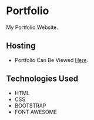 # Portfolio

My Portfolio Website.


## Hosting

* Portfolio Can Be Viewed [Here]().

## Technologies Used

* HTML
* CSS
* BOOTSTRAP
* FONT AWESOME


